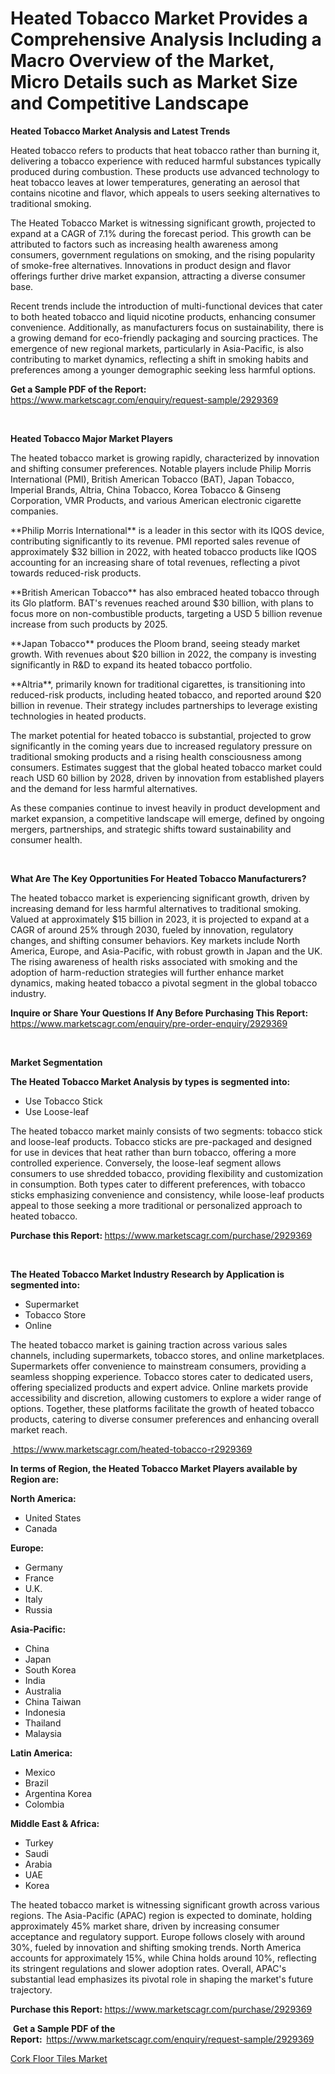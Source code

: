 <p><h1>Heated Tobacco Market Provides a Comprehensive Analysis Including a Macro Overview of the Market, Micro Details such as Market Size and Competitive Landscape</h1></p><p><strong>Heated Tobacco Market Analysis and Latest Trends</strong></p>
<p><p>Heated tobacco refers to products that heat tobacco rather than burning it, delivering a tobacco experience with reduced harmful substances typically produced during combustion. These products use advanced technology to heat tobacco leaves at lower temperatures, generating an aerosol that contains nicotine and flavor, which appeals to users seeking alternatives to traditional smoking.</p><p>The Heated Tobacco Market is witnessing significant growth, projected to expand at a CAGR of 7.1% during the forecast period. This growth can be attributed to factors such as increasing health awareness among consumers, government regulations on smoking, and the rising popularity of smoke-free alternatives. Innovations in product design and flavor offerings further drive market expansion, attracting a diverse consumer base.</p><p>Recent trends include the introduction of multi-functional devices that cater to both heated tobacco and liquid nicotine products, enhancing consumer convenience. Additionally, as manufacturers focus on sustainability, there is a growing demand for eco-friendly packaging and sourcing practices. The emergence of new regional markets, particularly in Asia-Pacific, is also contributing to market dynamics, reflecting a shift in smoking habits and preferences among a younger demographic seeking less harmful options.</p></p>
<p><strong>Get a Sample PDF of the Report:&nbsp;</strong> <a href="https://www.marketscagr.com/enquiry/request-sample/2929369?utm_campaign=2337&utm_medium=2&utm_source=Github&utm_content=ia&utm_term=12032025&utm_id=heated-tobacco">https://www.marketscagr.com/enquiry/request-sample/2929369</a></p>
<p>&nbsp;</p>
<p><strong>Heated Tobacco Major Market Players</strong></p>
<p><p>The heated tobacco market is growing rapidly, characterized by innovation and shifting consumer preferences. Notable players include Philip Morris International (PMI), British American Tobacco (BAT), Japan Tobacco, Imperial Brands, Altria, China Tobacco, Korea Tobacco & Ginseng Corporation, VMR Products, and various American electronic cigarette companies.</p><p>**Philip Morris International** is a leader in this sector with its IQOS device, contributing significantly to its revenue. PMI reported sales revenue of approximately $32 billion in 2022, with heated tobacco products like IQOS accounting for an increasing share of total revenues, reflecting a pivot towards reduced-risk products.</p><p>**British American Tobacco** has also embraced heated tobacco through its Glo platform. BAT's revenues reached around $30 billion, with plans to focus more on non-combustible products, targeting a USD 5 billion revenue increase from such products by 2025. </p><p>**Japan Tobacco** produces the Ploom brand, seeing steady market growth. With revenues about $20 billion in 2022, the company is investing significantly in R&D to expand its heated tobacco portfolio.</p><p>**Altria**, primarily known for traditional cigarettes, is transitioning into reduced-risk products, including heated tobacco, and reported around $20 billion in revenue. Their strategy includes partnerships to leverage existing technologies in heated products.</p><p>The market potential for heated tobacco is substantial, projected to grow significantly in the coming years due to increased regulatory pressure on traditional smoking products and a rising health consciousness among consumers. Estimates suggest that the global heated tobacco market could reach USD 60 billion by 2028, driven by innovation from established players and the demand for less harmful alternatives.</p><p>As these companies continue to invest heavily in product development and market expansion, a competitive landscape will emerge, defined by ongoing mergers, partnerships, and strategic shifts toward sustainability and consumer health.</p></p>
<p>&nbsp;</p>
<p><strong>What Are The Key Opportunities For Heated Tobacco Manufacturers?</strong></p>
<p><p>The heated tobacco market is experiencing significant growth, driven by increasing demand for less harmful alternatives to traditional smoking. Valued at approximately $15 billion in 2023, it is projected to expand at a CAGR of around 25% through 2030, fueled by innovation, regulatory changes, and shifting consumer behaviors. Key markets include North America, Europe, and Asia-Pacific, with robust growth in Japan and the UK. The rising awareness of health risks associated with smoking and the adoption of harm-reduction strategies will further enhance market dynamics, making heated tobacco a pivotal segment in the global tobacco industry.</p></p>
<p><strong>Inquire or Share Your Questions If Any Before Purchasing This Report:</strong> <a href="https://www.marketscagr.com/enquiry/pre-order-enquiry/2929369?utm_campaign=2337&utm_medium=2&utm_source=Github&utm_content=ia&utm_term=12032025&utm_id=heated-tobacco">https://www.marketscagr.com/enquiry/pre-order-enquiry/2929369</a></p>
<p>&nbsp;</p>
<p><strong>Market Segmentation</strong></p>
<p><strong>The Heated Tobacco Market Analysis by types is segmented into:</strong></p>
<p><ul><li>Use Tobacco Stick</li><li>Use Loose-leaf</li></ul></p>
<p><p>The heated tobacco market mainly consists of two segments: tobacco stick and loose-leaf products. Tobacco sticks are pre-packaged and designed for use in devices that heat rather than burn tobacco, offering a more controlled experience. Conversely, the loose-leaf segment allows consumers to use shredded tobacco, providing flexibility and customization in consumption. Both types cater to different preferences, with tobacco sticks emphasizing convenience and consistency, while loose-leaf products appeal to those seeking a more traditional or personalized approach to heated tobacco.</p></p>
<p><strong>Purchase this Report:&nbsp;</strong><a href="https://www.marketscagr.com/purchase/2929369?utm_campaign=2337&utm_medium=2&utm_source=Github&utm_content=ia&utm_term=12032025&utm_id=heated-tobacco">https://www.marketscagr.com/purchase/2929369</a></p>
<p>&nbsp;</p>
<p><strong>The Heated Tobacco Market Industry Research by Application is segmented into:</strong></p>
<p><ul><li>Supermarket</li><li>Tobacco Store</li><li>Online</li></ul></p>
<p><p>The heated tobacco market is gaining traction across various sales channels, including supermarkets, tobacco stores, and online marketplaces. Supermarkets offer convenience to mainstream consumers, providing a seamless shopping experience. Tobacco stores cater to dedicated users, offering specialized products and expert advice. Online markets provide accessibility and discretion, allowing customers to explore a wider range of options. Together, these platforms facilitate the growth of heated tobacco products, catering to diverse consumer preferences and enhancing overall market reach.</p></p>
<p><a href="https://www.marketscagr.com/heated-tobacco-r2929369?utm_campaign=2337&utm_medium=2&utm_source=Github&utm_content=ia&utm_term=12032025&utm_id=heated-tobacco">&nbsp;https://www.marketscagr.com/heated-tobacco-r2929369</a></p>
<p><strong>In terms of Region, the Heated Tobacco Market Players available by Region are:</strong></p>
<p>
    <p> <strong> North America: </strong>
        <ul>
            <li>United States</li>
            <li>Canada</li>
        </ul>
        </p> 
    <p> <strong> Europe: </strong>
        <ul>
            <li>Germany</li>
            <li>France</li>
            <li>U.K.</li>
            <li>Italy</li>
            <li>Russia</li>
        </ul>
        </p> 
    <p> <strong> Asia-Pacific: </strong>
        <ul>
            <li>China</li>
            <li>Japan</li>
            <li>South Korea</li>
            <li>India</li>
            <li>Australia</li>
            <li>China Taiwan</li>
            <li>Indonesia</li>
            <li>Thailand</li>
            <li>Malaysia</li>
        </ul>
        </p> 
    <p> <strong> Latin America: </strong>
        <ul>
            <li>Mexico</li>
            <li>Brazil</li>
            <li>Argentina Korea</li>
            <li>Colombia</li>
        </ul>
        </p> 
    <p> <strong> Middle East & Africa: </strong>
        <ul>
            <li>Turkey</li>
            <li>Saudi</li>
            <li>Arabia</li>
            <li>UAE</li>
            <li>Korea</li>
        </ul>
    </p>
    </p>
<p><p>The heated tobacco market is witnessing significant growth across various regions. The Asia-Pacific (APAC) region is expected to dominate, holding approximately 45% market share, driven by increasing consumer acceptance and regulatory support. Europe follows closely with around 30%, fueled by innovation and shifting smoking trends. North America accounts for approximately 15%, while China holds around 10%, reflecting its stringent regulations and slower adoption rates. Overall, APAC's substantial lead emphasizes its pivotal role in shaping the market's future trajectory.</p></p>
<p><strong>Purchase this Report: </strong><a href="https://www.marketscagr.com/purchase/2929369?utm_campaign=2337&utm_medium=2&utm_source=Github&utm_content=ia&utm_term=12032025&utm_id=heated-tobacco">https://www.marketscagr.com/purchase/2929369</a></p>
<p>&nbsp;<strong>Get a Sample PDF of the Report:&nbsp;&nbsp;</strong><a href="https://www.marketscagr.com/enquiry/request-sample/2929369?utm_campaign=2337&utm_medium=2&utm_source=Github&utm_content=ia&utm_term=12032025&utm_id=heated-tobacco">https://www.marketscagr.com/enquiry/request-sample/2929369</a></p>
<p><strong></strong></p>
<p><p><a href="https://github.com/rileymgdorcas/Market-Research-Report-List-1/blob/main/cork-floor-tiles-market.md?utm_campaign=2337&utm_medium=2&utm_source=Github&utm_content=ia&utm_term=12032025&utm_id=heated-tobacco">Cork Floor Tiles Market</a></p></p>